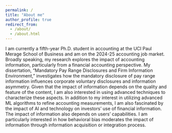 ```yaml
---
permalink: /
title: "About me"
author_profile: true
redirect_from: 
  - /about/
  - /about.html
---
```


I am currently a fifth-year Ph.D. student in accounting at the UCI Paul Merage School of Business and am on the 2024-25 accounting job market. Broadly speaking, my research explores the impact of accounting information, particularly from a financial accounting perspective. My dissertation, “Mandatory Pay Range Disclosures and Firm Information Environment,” investigates how the mandatory disclosure of pay range information influences corporate voluntary disclosures and information asymmetry. Given that the impact of information depends on the quality and feature of the content, I am also interested in using advanced techniques to characterize these aspects. In addition to my interest in utilizing advanced ML algorithms to refine accounting measurements, I am also fascinated by the impact of AI and technology on investors’ use of financial information. The impact of information also depends on users’ capabilities. I am particularly interested in how behavioral bias moderates the impact of information through information acquisition or integration process.   



